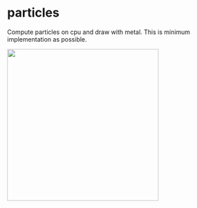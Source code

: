 # particles

Compute particles on cpu and draw with metal. This is minimum implementation as possible.

<kbd><img src="https://user-images.githubusercontent.com/5572875/85184272-17c2c600-b2ca-11ea-89e9-59b685912819.gif" width="350"></kbd>

